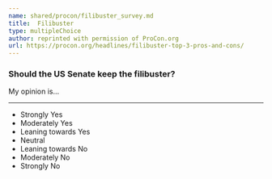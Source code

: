 ```yaml
---
name: shared/procon/filibuster_survey.md
title:  Filibuster 
type: multipleChoice
author: reprinted with permission of ProCon.org
url: https://procon.org/headlines/filibuster-top-3-pros-and-cons/ 
---
```


###  Should the US Senate keep the filibuster?

My opinion is...

---

- Strongly Yes
- Moderately Yes
- Leaning towards Yes
- Neutral
- Leaning towards No
- Moderately No
- Strongly No

